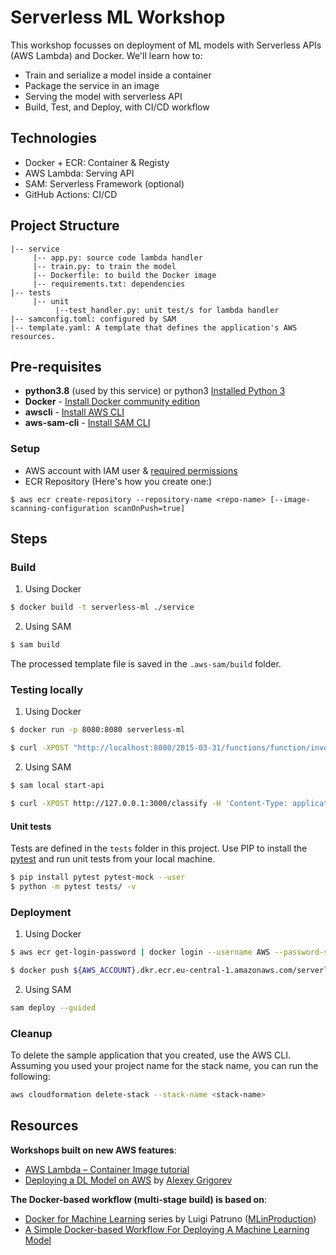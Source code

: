 # Serverless ML Workshop

This workshop focusses on deployment of ML models with Serverless APIs (AWS Lambda) and Docker. We'll learn how to:

- Train and serialize a model inside a container
- Package the service in an image
- Serving the model with serverless API
- Build, Test, and Deploy, with CI/CD workflow

## Technologies
- Docker + ECR: Container & Registy
- AWS Lambda: Serving API
- SAM: Serverless Framework (optional)
- GitHub Actions: CI/CD

## Project Structure
```
|-- service
     |-- app.py: source code lambda handler
     |-- train.py: to train the model
     |-- Dockerfile: to build the Docker image
     |-- requirements.txt: dependencies
|-- tests
     |-- unit
          |--test_handler.py: unit test/s for lambda handler
|-- samconfig.toml: configured by SAM
|-- template.yaml: A template that defines the application's AWS resources.
```

## Pre-requisites

* **python3.8** (used by this service) or python3 [Installed Python 3](https://www.python.org/downloads/)
* **Docker** - [Install Docker community edition](https://hub.docker.com/search/?type=edition&offering=community)
* **awscli** - [Install AWS CLI](https://docs.aws.amazon.com/cli/latest/userguide/cli-chap-install.html)
* **aws-sam-cli** - [Install SAM CLI](https://docs.aws.amazon.com/serverless-application-model/latest/developerguide/serverless-sam-cli-install.html)

### Setup
* AWS account with IAM user & [required permissions](https://docs.aws.amazon.com/IAM/latest/UserGuide/getting-started_create-admin-group.html)
* ECR Repository (Here's how you create one:)
```
$ aws ecr create-repository --repository-name <repo-name> [--image-scanning-configuration scanOnPush=true]
```

## Steps
### Build

1. Using Docker
```bash
$ docker build -t serverless-ml ./service
```
2. Using SAM
```bash
$ sam build
```
The processed template file is saved in the `.aws-sam/build` folder.


### Testing locally

1. Using Docker
```bash
$ docker run -p 8080:8080 serverless-ml

$ curl -XPOST "http://localhost:8080/2015-03-31/functions/function/invocations" -d '{"body": {"data": ".10"}}'
```
2. Using SAM
```bash
$ sam local start-api

$ curl -XPOST http://127.0.0.1:3000/classify -H 'Content-Type: application/json' -d '{"data":".10"}'
```

#### Unit tests

Tests are defined in the `tests` folder in this project. Use PIP to install the [pytest](https://docs.pytest.org/en/latest/) and run unit tests from your local machine.

```bash
$ pip install pytest pytest-mock --user
$ python -m pytest tests/ -v
```

### Deployment

1. Using Docker
```bash
$ aws ecr get-login-password | docker login --username AWS --password-stdin ${AWS_ACCOUNT}.dkr.ecr.eu-central-1.amazonaws.com

$ docker push ${AWS_ACCOUNT}.dkr.ecr.eu-central-1.amazonaws.com/serverless-ml:latest
```

2. Using SAM
```bash
sam deploy --guided
```


### Cleanup

To delete the sample application that you created, use the AWS CLI. Assuming you used your project name for the stack name, you can run the following:

```bash
aws cloudformation delete-stack --stack-name <stack-name>
```

## Resources

**Workshops built on new AWS features**:
* [AWS Lambda – Container Image tutorial](https://aws.amazon.com/blogs/aws/new-for-aws-lambda-container-image-support/)
* [Deploying a DL Model on AWS](https://github.com/alexeygrigorev/aws-lambda-docker) by [Alexey Grigorev](https://datatalks.club/people/alexeygrigorev.html)

**The Docker-based workflow (multi-stage build) is based on**:
* [Docker for Machine Learning](https://mlinproduction.com/docker-for-ml-part-1/) series by Luigi Patruno ([MLinProduction](https://mlinproduction.com/))
* [A Simple Docker-based Workflow For Deploying A Machine Learning Model](https://winderresearch.com/a-simple-docker-based-workflow-for-deploying-a-machine-learning-model/)
